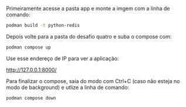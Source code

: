 Primeiramente acesse a pasta app e monte a imgem com a linha de comando:

```bash
podman build -t python-redis
```

Depois volte para a pasta do desafio quatro e suba o compose com:

```bash
podman compose up
```

Use esse endereço de IP para ver a aplicação:

http://127.0.0.1:8000/

Para finalizar o compose, saia do modo com Ctrl+C (caso não esteja no modo de background) e utlize a linha de comando:

```bash
podman compose down
```